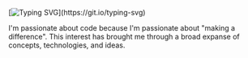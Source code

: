 [![Typing SVG](https://readme-typing-svg.herokuapp.com/?lines=H+e+1+1+o.+My+name+is+Price.;)](https://git.io/typing-svg)

I'm passionate about code because I'm passionate about "making a difference". This interest has brought me through a broad expanse of concepts, technologies, and ideas. 

<!--
**pricesmith/pricesmith** is a ✨ _special_ ✨ repository because its `README.md` (this file) appears on your GitHub profile.

Here are some ideas to get you started:

- 🔭 I’m currently working on ... 
- 🌱 I’m currently learning ...
- 👯 I’m looking to collaborate on ...
- 🤔 I’m looking for help with ...
- 💬 Ask me about ...
- 📫 How to reach me: ...
- ⚡ Fun fact: ...
-->
